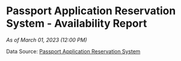 # Passport Application Reservation System - Availability Report

*As of March 01, 2023 (12:00 PM)*

Data Source: [Passport Application Reservation System](https://eservices.immigration.gov.lk:8443/appointment/pages/reservationApplication.xhtml)